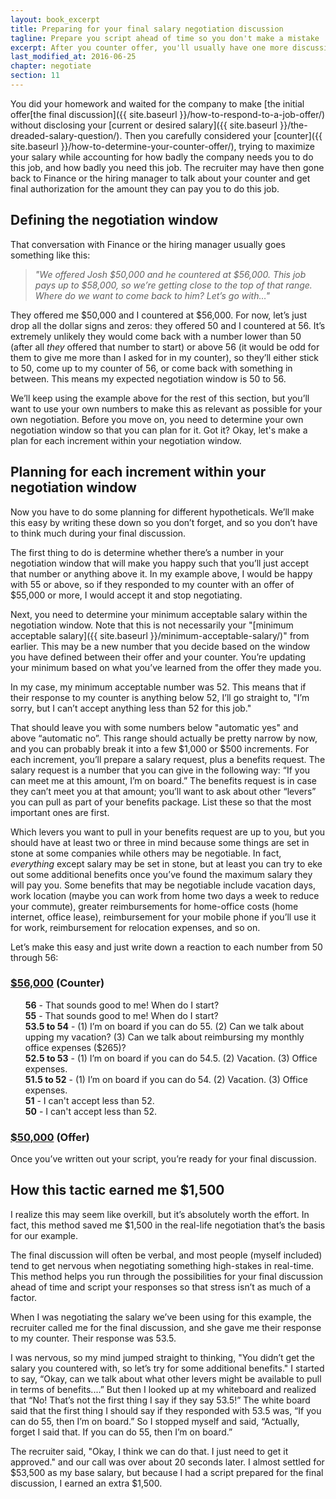 ```yaml
---
layout: book_excerpt
title: Preparing for your final salary negotiation discussion
tagline: Prepare you script ahead of time so you don't make a mistake
excerpt: After you counter offer, you'll usually have one more discussion to finalize your compensation. Here is how to prepare for your final salary negotiation discussion.
last_modified_at: 2016-06-25
chapter: negotiate
section: 11
---
```


You did your homework and waited for the company to make [the initial offer[the final discussion]({{ site.baseurl }}/how-to-respond-to-a-job-offer/) without disclosing your [current or desired salary]({{ site.baseurl }}/the-dreaded-salary-question/). Then you carefully considered your [counter]({{ site.baseurl }}/how-to-determine-your-counter-offer/), trying to maximize your salary while accounting for how badly the company needs you to do this job, and how badly you need this job. The recruiter may have then gone back to Finance or the hiring manager to talk about your counter and get final authorization for the amount they can pay you to do this job. 

## Defining the negotiation window

That conversation with Finance or the hiring manager usually goes something like this:

> *"We offered Josh $50,000 and he countered at $56,000. This job pays up to $58,000, so we’re getting close to the top of that range. Where do we want to come back to him? Let’s go with…"*

They offered me $50,000 and I countered at $56,000. For now, let’s just drop all the dollar signs and zeros: they offered 50 and I countered at 56. It’s extremely unlikely they would come back with a number lower than 50 (after all *they* offered that number to start) or above 56 (it would be odd for them to give me more than I asked for in my counter), so they’ll either stick to 50, come up to my counter of 56, or come back with something in between. This means my expected negotiation window is 50 to 56.

We’ll keep using the example above for the rest of this section, but you’ll want to use your own numbers to make this as relevant as possible for your own negotiation. Before you move on, you need to determine your own negotiation window so that you can plan for it. Got it? Okay, let's make a plan for each increment within your negotiation window.

## Planning for each increment within your negotiation window

Now you have to do some planning for different hypotheticals. We’ll make this easy by writing these down so you don’t forget, and so you don’t have to think much during your final discussion. 

The first thing to do is determine whether there’s a number in your negotiation window that will make you happy such that you’ll just accept that number or anything above it. In my example above, I would be happy with 55 or above, so if they responded to my counter with an offer of $55,000 or more, I would accept it and stop negotiating.

Next, you need to determine your minimum acceptable salary within the negotiation window. Note that this is not necessarily your "[minimum acceptable salary]({{ site.baseurl }}/minimum-acceptable-salary/)" from earlier. This may be a new number that you decide based on the window you have defined between their offer and your counter. You’re updating your minimum based on what you’ve learned from the offer they made you.

In my case, my minimum acceptable number was 52. This means that if their response to my counter is anything below 52, I’ll go straight to, "I’m sorry, but I can’t accept anything less than 52 for this job."

That should leave you with some numbers below "automatic yes" and above “automatic no”. This range should actually be pretty narrow by now, and you can probably break it into a few $1,000 or $500 increments. For each increment, you’ll prepare a salary request, plus a benefits request. The salary request is a number that you can give in the following way: “If you can meet me at this amount, I’m on board.” The benefits request is in case they can’t meet you at that amount; you’ll want to ask about other “levers” you can pull as part of your benefits package. List these so that the most important ones are first.

Which levers you want to pull in your benefits request are up to you, but you should have at least two or three in mind because some things are set in stone at some companies while others may be negotiable. In fact, *everything* except salary may be set in stone, but at least you can try to eke out some additional benefits once you’ve found the maximum salary they will pay you. Some benefits that may be negotiable include vacation days, work location (maybe you can work from home two days a week to reduce your commute), greater reimbursements for home-office costs (home internet, office lease), reimbursement for your mobile phone if you’ll use it for work, reimbursement for relocation expenses, and so on.

Let’s make this easy and just write down a reaction to each number from 50 through 56:

<h3><u><span class="counteroffer-number">$56,000</span></u> (Counter)</h3>
<ul style="list-style-type:none">
	<li><strong>56</strong> - That sounds good to me! When do I start?</li>
	<li><strong>55</strong> - That sounds good to me! When do I start?</li>
	<li><strong>53.5 to 54</strong> - (1) I’m on board if you can do 55. (2) Can we talk about upping my vacation? (3) Can we talk about reimbursing my monthly office expenses ($265)?</li>
	<li><strong>52.5 to 53</strong> - (1) I’m on board if you can do 54.5. (2) Vacation. (3) Office expenses.</li>
	<li><strong>51.5 to 52</strong> - (1) I’m on board if you can do 54. (2) Vacation. (3) Office expenses.</li>
	<li><strong>51</strong> - I can't accept less than 52.</li>
	<li><strong>50</strong> - I can't accept less than 52.</li>
</ul>
<h3><u><span class="original-offer">$50,000</span></u> (Offer)</h3>

Once you’ve written out your script, you’re ready for your final discussion.

## How this tactic earned me $1,500

I realize this may seem like overkill, but it’s absolutely worth the effort. In fact, this method saved me $1,500 in the real-life negotiation that’s the basis for our example.

The final discussion will often be verbal, and most people (myself included) tend to get nervous when negotiating something high-stakes in real-time. This method helps you run through the possibilities for your final discussion ahead of time and script your responses so that stress isn’t as much of a factor.

When I was negotiating the salary we’ve been using for this example, the recruiter called me for the final discussion, and she gave me their response to my counter. Their response was 53.5. 

I was nervous, so my mind jumped straight to thinking, "You didn’t get the salary you countered with, so let’s try for some additional benefits." I started to say, “Okay, can we talk about what other levers might be available to pull in terms of benefits....” But then I looked up at my whiteboard and realized that “No! That’s not the first thing I say if they say 53.5!” The white board said that the first thing I should say if they responded with 53.5 was, “If you can do 55, then I’m on board.” So I stopped myself and said, “Actually, forget I said that. If you can do 55, then I’m on board.”

The recruiter said, "Okay, I think we can do that. I just need to get it approved." and our call was over about 20 seconds later. I almost settled for $53,500 as my base salary, but because I had a script prepared for the final discussion, I earned an extra $1,500.